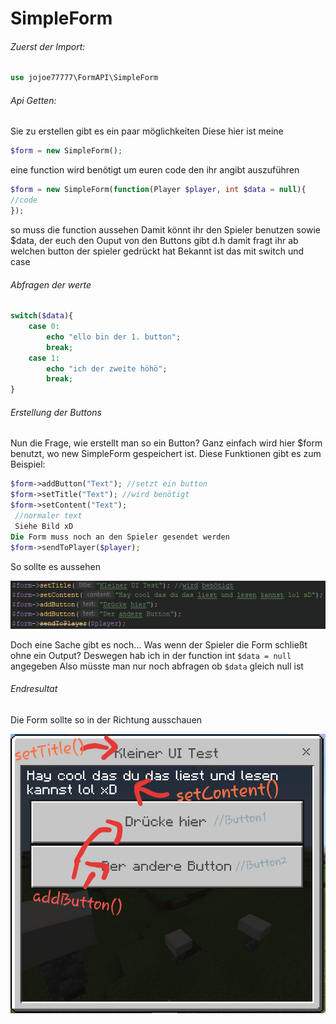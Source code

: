 # SimpleForm

###### Zuerst der Import:

```php
use jojoe77777\FormAPI\SimpleForm
```

###### Api Getten:

Sie zu erstellen gibt es ein paar möglichkeiten
Diese hier ist meine

```php
$form = new SimpleForm();
```

eine function wird benötigt um euren code den ihr angibt auszuführen
```php
$form = new SimpleForm(function(Player $player, int $data = null){
//code
});
```

so muss die function aussehen
Damit könnt ihr den Spieler benutzen sowie $data, der euch den Ouput von den Buttons gibt 
d.h damit fragt ihr ab welchen button der spieler gedrückt hat
Bekannt ist das mit switch und case

###### Abfragen der werte

```php
switch($data){
    case 0:
        echo "ello bin der 1. button";
        break;
    case 1: 
        echo "ich der zweite höhö";
        break;
}
```

###### Erstellung der Buttons

Nun die Frage, wie erstellt man so ein Button? Ganz einfach wird hier $form benutzt, wo new SimpleForm gespeichert ist.
Diese Funktionen gibt es zum Beispiel:

```php
$form->addButton("Text"); //setzt ein button
$form->setTitle("Text"); //wird benötigt
$form->setContent("Text");
 //normaler text
 Siehe Bild xD 
Die Form muss noch an den Spieler gesendet werden
$form->sendToPlayer($player);
```

So sollte es aussehen

![Button Code](/Bilder/FormAPI/SimpleFormCode.png)

Doch eine Sache gibt es noch...
Was wenn der Spieler die Form schließt ohne ein Output? Deswegen hab ich in der function int `$data = null` angegeben
Also müsste man nur noch abfragen ob `$data` gleich null ist


###### Endresultat

 Die Form sollte so in der Richtung ausschauen

![Vorschau](/Bilder/FormAPI/SimpleFormVorschau.png)
